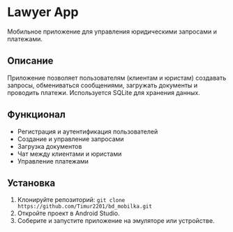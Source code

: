 # Lawyer App
Мобильное приложение для управления юридическими запросами и платежами.

## Описание
Приложение позволяет пользователям (клиентам и юристам) создавать запросы, обмениваться сообщениями, загружать документы и проводить платежи. Используется SQLite для хранения данных.

## Функционал
- Регистрация и аутентификация пользователей
- Создание и управление запросами
- Загрузка документов
- Чат между клиентами и юристами
- Управление платежами

## Установка
1. Клонируйте репозиторий: `git clone https://github.com/Timur2201/bd_mobilka.git`
2. Откройте проект в Android Studio.
3. Соберите и запустите приложение на эмуляторе или устройстве.